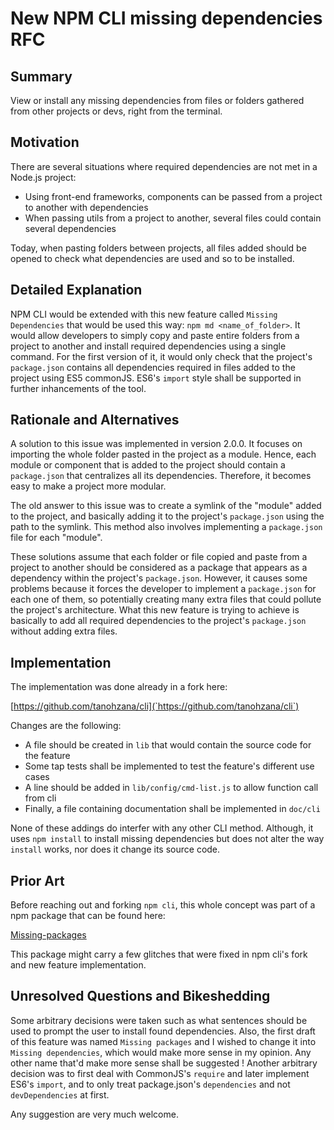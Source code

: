# New NPM CLI missing dependencies RFC

## Summary

View or install any missing dependencies from files or folders gathered from other projects or devs, right from the terminal.

## Motivation

There are several situations where required dependencies are not met in a Node.js project:
  - Using front-end frameworks, components can be passed from a project to another with dependencies
  - When passing utils from a project to another, several files could contain several dependencies

Today, when pasting folders between projects, all files added should be opened to check what dependencies are used and so to be installed.

## Detailed Explanation

NPM CLI would be extended with this new feature called `Missing Dependencies` that would be used this way: `npm md <name_of_folder>`. It would allow developers to simply copy and paste entire folders from a project to another and install required dependencies using a single command. For the first version of it, it would only check that the project's `package.json` contains all dependencies required in files added to the project using ES5 commonJS. ES6's `import` style shall be supported in further inhancements of the tool.

## Rationale and Alternatives

A solution to this issue was implemented in version 2.0.0. It focuses on importing the whole folder pasted in the project as a module. Hence, each module or component that is added to the project should contain a `package.json` that centralizes all its dependencies. Therefore, it becomes easy to make a project more modular.

The old answer to this issue was to create a symlink of the "module" added to the project, and basically adding it to the project's `package.json` using the path to the symlink. This method also involves implementing a `package.json` file for each "module".

These solutions assume that each folder or file copied and paste from a project to another should be considered as a package that appears as a dependency within the project's `package.json`. However, it causes some problems because it forces the developer to implement a `package.json` for each one of them, so potentially creating many extra files that could pollute the project's architecture. What this new feature is trying to achieve is basically to add all required dependencies to the project's `package.json` without adding extra files.

## Implementation

The implementation was done already in a fork here:

[https://github.com/tanohzana/cli](`https://github.com/tanohzana/cli`)

Changes are the following:

- A file should be created in `lib` that would contain the source code for the feature
- Some tap tests shall be implemented to test the feature's different use cases
- A line should be added in `lib/config/cmd-list.js` to allow function call from cli
- Finally, a file containing documentation shall be implemented in `doc/cli`

None of these addings do interfer with any other CLI method. Although, it uses `npm install` to install missing dependencies but does not alter the way `install` works, nor does it change its source code.

## Prior Art

Before reaching out and forking `npm cli`, this whole concept was part of a npm package that can be found here:

[Missing-packages](https://www.npmjs.com/package/missing-packages)

This package might carry a few glitches that were fixed in npm cli's fork and new feature implementation.

## Unresolved Questions and Bikeshedding

Some arbitrary decisions were taken such as what sentences should be used to prompt the user to install found dependencies. Also, the first draft of this feature was named `Missing packages` and I wished to change it into `Missing dependencies`, which would make more sense in my opinion. Any other name that'd make more sense shall be suggested ! Another arbitrary decision was to first deal with CommonJS's `require` and later implement ES6's `import`, and to only treat package.json's `dependencies` and not `devDependencies` at first.

Any suggestion are very much welcome.